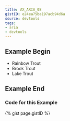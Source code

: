 ```yaml
---
title: AX_ARIA_08
gistID: e24ea75ba197acb94d6a
source: devtools
tags:
- aria
- devtools
---
```


<h2 aria-describedby="{{ page.gistID }}">Example Begin</h2>
<div class="rendered-not">
<!-- Bad: the radiogroup role must own elements with role radio -->
<ul role="radiogroup" aria-labelledby="foo"> 
    <li id="radio1" tabindex="-1">Rainbow Trout</li> 
    <li id="radio2" tabindex="-1">Brook Trout</li>
    <li id="radio3" tabindex="0">Lake Trout</li>
</ul>
</div> <!-- rendered-not -->

<h2 aria-describedby="{{ page.gistID }}">Example End</h2>

<h3 aria-describedby="{{ page.gistID }}">Code for this Example</h3>
{% gist page.gistID %}